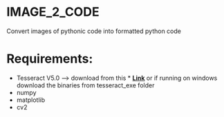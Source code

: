 # IMAGE_2_CODE
Convert images of pythonic code into formatted python code

# Requirements:
* Tesseract V5.0 --> download from this * [**Link**](https://tesseract-ocr.github.io/tessdoc/4.0-with-LSTM.html#400-alpha-for-windows) or if running on windows download the binaries from tesseract_exe folder
* numpy 
* matplotlib
* cv2
